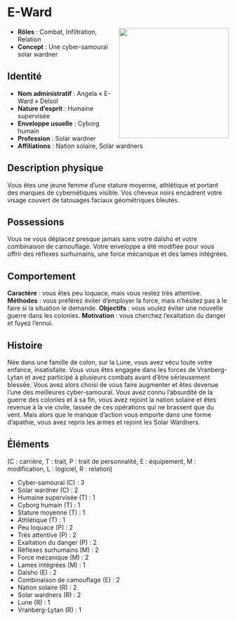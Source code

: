 # E-Ward
<img src="illustrations/perso - e-ward.png" style="float:right;width:250px"/>

* **Rôles** : Combat, Infiltration, Relation
* **Concept** : Une cyber-samouraï solar wardner

## Identité

* **Nom administratif** : Angela « E-Ward » Delsol
* **Nature d’esprit** : Humaine supervisée
* **Enveloppe usuelle** : Cyborg humain
* **Profession** : Solar wardner
* **Affiliations** : Nation solaire, Solar wardners

## Description physique

Vous êtes une jeune femme d’une stature moyenne, athlétique et portant des marques de cybernétiques visible. Vos cheveux noirs encadrent votre visage couvert de tatouages faciaux géométriques bleutés.

## Possessions

Vous ne vous déplacez presque jamais sans votre daïsho et votre combinaison de camouflage. Votre enveloppe a été modifiée pour vous offrir des réflexes surhumains, une force mécanique et des lames intégrées.

## Comportement

**Caractère** : vous êtes peu loquace, mais vous restez très attentive.
**Méthodes** : vous préférez éviter d’employer la force, mais n’hésitez pas à le faire si la situation le demande.
**Objectifs** : vous voulez éviter une nouvelle guerre dans les colonies.
**Motivation** : vous cherchez l’exaltation du danger et fuyez l’ennui.

## Histoire

Née dans une famille de colon, sur la Lune, vous avez vécu toute votre enfance, insatisfaite. Vous vous êtes engagée dans les forces de Vranberg-Lytan et avez participé à plusieurs combats avant d’être sérieusement blessée. Vous avez alors choisi de vous faire augmenter et êtes devenue l’une des meilleures cyber-samouraï. Vous avez connu l’absurdité de la guerre des colonies et à sa fin, vous avez rejoint la nation solaire et êtes revenue à la vie civile, lassée de ces opérations qui ne brassent que du vent. Mais alors que le manque d’action vous emporte dans une forme d’apathie, vous avez repris les armes et rejoint les Solar Wardners.

## Éléments

(C : carrière, T : trait, P : trait de personnalité, E : équipement, M : modification, L : logiciel, R : relation)

* Cyber-samouraï (C) : 3
* Solar wardner (C) : 2
* Humaine supervisée (T) : 1
* Cyborg humain (T) : 1
* Stature moyenne (T) : 1
* Athlétique (T) : 1
* Peu loquace (P) : 2
* Très attentive (P) : 2
* Exaltation du danger (P) : 2
* Réflexes surhumains (M) : 2
* Force mécanique (M) : 2
* Lames intégrées (M) : 1
* Daïsho (E) : 2
* Combinaison de camouflage (E) : 2
* Nation solaire (R) : 2
* Solar wardners (R) : 2
* Lune (R) : 1
* Vranberg-Lytan (R) : 1
